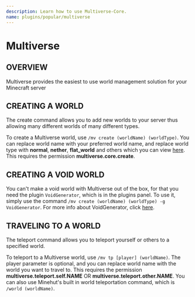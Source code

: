 ```yaml
---
description: Learn how to use Multiverse-Core.
name: plugins/popular/multiverse
---
```


# Multiverse

## OVERVIEW

Multiverse provides the easiest to use world management solution for your Minecraft server

## CREATING A WORLD

The create command allows you to add new worlds to your server thus allowing many different worlds of many different types.

To create a Multiverse world, use `/mv create (worldName) (worldType)`. You can replace world name with your preferred world name, and replace world type with **normal**, **nether**, **flat_world** and others which you can view [here](https://github.com/Multiverse/Multiverse-Core/wiki/Command-Reference#create-command). This requires the permission **multiverse.core.create**.

## CREATING A VOID WORLD

You can't make a void world with Multiverse out of the box, for that you need the plugin `VoidGenerator`, which is in the plugins panel.
To use it, simply use the command `/mv create (worldName) (worldType) -g VoidGenerator`.
For more info about VoidGenerator, click [here](https://www.spigotmc.org/resources/voidgen.25391/).

## TRAVELING TO A WORLD

The teleport command allows you to teleport yourself or others to a specified world.

To teleport to a Multiverse world, use `/mv tp [player] (worldName)`. The player parameter is optional, and you can replace world name with the world you want to travel to. This requires the permission **multiverse.teleport.self.NAME** OR **multiverse.teleport.other.NAME**.
You can also use Minehut's built in world teleportation command, which is `/world (worldName)`.
